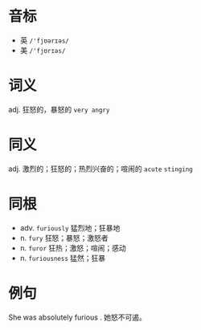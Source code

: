 # 音标

- 英 `/'fjʊərɪəs/`
- 美 `/'fjʊrɪəs/`

# 词义

adj. 狂怒的，暴怒的
`very angry`

# 同义

adj. 激烈的；狂怒的；热烈兴奋的；喧闹的
`acute` `stinging`

# 同根

- adv. `furiously` 猛烈地；狂暴地
- n. `fury` 狂怒；暴怒；激怒者
- n. `furor` 狂热；激怒；喧闹；感动
- n. `furiousness` 猛然；狂暴

# 例句

She was absolutely furious .
她怒不可遏。


